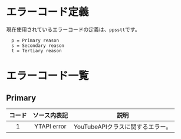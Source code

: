 # エラーコード定義
現在使用されているエラーコードの定義は、`ppsstt`です。
```
  p = Primary reason
  s = Secondary reason
  t = Tertiary reason
```
# エラーコード一覧
## Primary
| コード | ソース内表記 | 説明 |
|:---:|:---:|:---:|
| 1 | YTAPI error | YouTubeAPIクラスに関するエラー。 |
